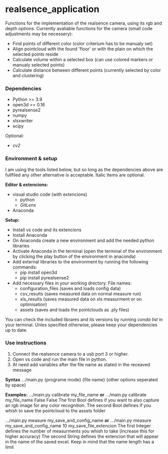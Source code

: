# realsence_application

Functions for the implementation of the realsence camera, using its rgb and depth options. Currently avaliable functions for the camera (small code adjustments may be necessery):
  - Find points of different color (color criterium has to be manualy set)
  - Align pointcloud with the found 'floor' or with the plain on which the selected points reside
  - Calculate volume within a selected box (can use colored markers or manualy selected points)
  - Calculate distance between different points (currently selected by color and clustering)


### Dependencies

  - Python >= 3.9
  - open3d >= 0.16
  - pyrealsense2
  - numpy
  - xlsxwriter
  - scipy
  
Optional:
  - *cv2*


### Environment & setup

I am using the tools listed below, but so long as the dependencies above are fullfiled any other alternative is acceptable. Italic items are optional.
 
 **Editor & extencions:**
 - visual studio code (with extencions)
    - python
    - *GitLens*
 - Anaconda


**Setup:**
  - Install vs code and its extencions
  - Install Anaconda
  - On Anaconda create a new environment and add the needed python libraries
  - Activate Anaconda in the terminal (open the terminal of the environment by clicking the play button of the environment in anaconda)
  - Add external libraries to the environment by running the following commands:
    - pip install open3d
    - pip install pyrealsense2
  - Add necessary files in your working drectory. File names:
    - configuration_files (saves and loads config data)
    - csv_results (saves measured data on normal measure run)
    - xls_results (saves measured data on xls measurment or on optimisation)
    - assets (saves and loads the pointclouds as .ply files)

You can check the included librares and its versions by running *conda list* in your terminal.
Unles specified otherwise, please keep your dependencies up to date.


### Use instructions

1. Connect the realsence camera to a usb port 3 or higher.
2. Open vs code and run the main file in python.
3. At need add variables after the file name as stated in the receaved message

**Syntax**
.../main.py {programe mode} {file name} {other options seperated by space}

**Examples:**
.../main.py calibrate my_file_name  **or**  .../main.py calibrate my_file_name False False
  The first Bool defines if you want to also capture an rgb image for any color recognition.
  The second Bool defines if you whish to save the pointcloud to the assets folder

.../main.py measure my_save_and_config_name  **or**  .../main.py measure my_save_and_config_name 10 my_save_file_extencion
  The first Integer defines the number of measurments you whish to take (increase this for higher accuracy)
  The second String defines the extencion that will appear in the name of the saved excel. Keep in mind that the name length has a limit
